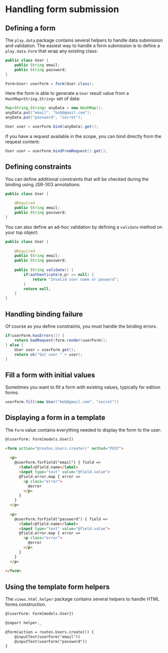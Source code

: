 # Handling form submission

## Defining a form

The `play.data` package contains several helpers to handle data submission and validation. The easiest way to handle a form submission is to define a `play.data.Form` that wrap any existing class:

```java
public class User {
    public String email;
    public String password;
}
```

```java
Form<User> userForm = form(User.class);
```

Here the form is able to generate a `User` result value from a `HashMap<String,String>` set of data:

```java
Map<String,String> anyData = new HashMap();
anyData.put("email", "bob@gmail.com");
anyData.put("password", "secret");

User user = userForm.bind(anyData).get();
```

If you have a request available in the scope, you can bind directly from the request content:

```java
User user = userForm.bindFromRequest().get();
```

## Defining constraints

You can define additional constraints that will be checked during the binding using JSR-303 annotations:

```java
public class User {
    
    @Required
    public String email;
    public String password;
}
```

You can also define an ad-hoc validation by defining a `validate` method on your top object:

```java
public class User {
    
    @Required
    public String email;
    public String password;
    
    public String validate() {
        if(authenticate(e,p) == null) {
            return "Invalid user name or pasword";
        }
        return null;
    }
}
```

## Handling binding failure

Of course as you define constraints, you must handle the binding errors. 

```java
if(userForm.hasErrors()) {
    return badRequest(form.render(userForm));
} else {
    User user = userForm.get();
    return ok("Got user " + user);
}
```

## Fill a form with initial values

Sometimes you want to fill a form with existing values, typically for edition forms:

```scala
userForm.fill(new User("bob@gmail.com", "secret"))
```

## Displaying a form in a template

The `Form` value contains everything needed to display the form to the user:

```html
@(userForm: Form[models.User])

<form action="@routes.Users.create()" method="POST">
    
  <p>
    @userForm.forField("email") { field =>
      <label>@field.name</label>
      <input type="text" value="@field.value">
      @field.error.map { error =>
        <p class="error">
          @error
        </p>
      } 
    }    
  </p>
  
  <p>
    @userForm.forField("password") { field =>
      <label>@field.name</label>
      <input type="text" value="@field.value">
      @field.error.map { error =>
        <p class="error">
          @error
        </p>
      } 
    }    
  </p>
    
</form>
```

## Using the template form helpers

The `views.html.helper` package contains several helpers to handle HTML forms construction.

```html
@(userForm: Form[models.User])

@import helper._

@form(action = routes.Users.create()) {
    @inputText(userForm("email"))
    @inputText(userForm("password"))
}
```




